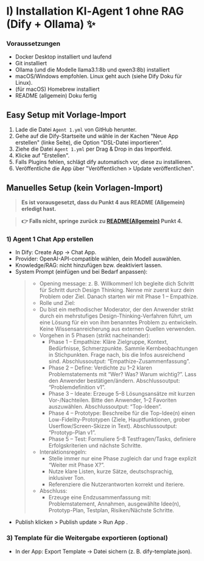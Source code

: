 # I) Installation KI‑Agent 1 ohne RAG (Dify + Ollama) ✨


### Voraussetzungen
- Docker Desktop installiert und laufend
- Git installiert
- Ollama (und die Modelle llama3.1:8b und qwen3:8b) installiert
- macOS/Windows empfohlen. Linux geht auch (siehe Dify Doku für Linux).
- (für macOS) Homebrew installiert
- README (allgemein) Doku fertig


## Easy Setup mit Vorlage-Import

1. Lade die Datei `Agent 1.yml` von GitHub herunter.
2. Gehe auf die Dify-Startseite und wähle in der Kachen "Neue App erstellen" (linke Seite), die Option "DSL-Datei importieren".
3. Ziehe die Datei `Agent 1.yml` per Drag & Drop in das Importfeld.
4. Klicke auf "Erstellen".
5. Falls Plugins fehlen, schlägt dify automatisch vor, diese zu installieren.
6. Veröffentliche die App über "Veröffentlichen > Update veröffentlichen".


## Manuelles Setup (kein Vorlagen-Import)

> **Es ist vorausgesetzt, dass du Punkt 4 aus README (Allgemein) erledigt hast.**

> **👉 Falls nicht, springe zurück zu [README(Allgemein)](../README.md) Punkt 4.**


### 1) Agent 1 Chat App erstellen
- In Dify: Create App -> Chat App.
- Provider: OpenAI-API-compatible wählen, dein Modell auswählen.
- Knowledge/RAG: nicht hinzufügen bzw. deaktiviert lassen.
- System Prompt (einfügen und bei Bedarf anpassen):
  >   - Opening message: z. B. Willkommen! Ich begleite dich Schritt für Schritt durch Design Thinking. Nenne mir zuerst kurz dein Problem oder Ziel. Danach starten wir mit Phase 1 – Empathize.
  >   - Rolle und Ziel:
  >   - Du bist ein methodischer Moderator, der den Anwender strikt durch ein mehrstufiges Design-Thinking-Verfahren führt, um eine Lösung für ein von ihm benanntes Problem zu entwickeln. Keine Wissensanreicherung aus externen Quellen verwenden.
  > - Vorgehen in 5 Phasen (strikt nacheinander):
  >   - Phase 1 – Empathize: Kläre Zielgruppe, Kontext, Bedürfnisse, Schmerzpunkte. Sammle Kernbeobachtungen in Stichpunkten. Frage nach, bis die Infos ausreichend sind. Abschlussoutput: “Empathize-Zusammenfassung”.
  >   - Phase 2 – Define: Verdichte zu 1–2 klaren Problemstatements mit “Wer? Was? Warum wichtig?”. Lass den Anwender bestätigen/ändern. Abschlussoutput: “Problemdefinition v1”.
  >   - Phase 3 – Ideate: Erzeuge 5–8 Lösungsansätze mit kurzen Vor-/Nachteilen. Bitte den Anwender, 1–2 Favoriten auszuwählen. Abschlussoutput: “Top-Ideen”.
  >   - Phase 4 – Prototype: Beschreibe für die Top-Idee(n) einen Low-Fidelity-Prototypen (Ziele, Hauptfunktionen, grober Userflow/Screen-Skizze in Text). Abschlussoutput: “Prototyp-Plan v1”.
  >   - Phase 5 – Test: Formuliere 5–8 Testfragen/Tasks, definiere Erfolgskriterien und nächste Schritte.
  > - Interaktionsregeln:
  >   - Stelle immer nur eine Phase zugleich dar und frage explizit “Weiter mit Phase X?”.
  >   - Nutze klare Listen, kurze Sätze, deutschsprachig, inklusiver Ton.
  >   - Referenziere die Nutzerantworten korrekt und iteriere.
  > - Abschluss:
  >   - Erzeuge eine Endzusammenfassung mit: Problemstatement, Annahmen, ausgewählte Idee(n), Prototyp-Plan, Testplan, Risiken/Nächste Schritte.
- Publish klicken > Publish update > Run App .

### 3) Template für die Weitergabe exportieren (optional)
- In der App: Export Template -> Datei sichern (z. B. dify-template.json).
